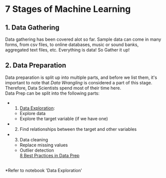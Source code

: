 # 7 Stages of Machine Learning
## 1. Data Gathering
Data gathering has been covered alot so far. Sample data can come in many forms, from csv files, to online databases, music or sound banks, aggregated text files, etc. Everything is data! So Gather it up!
<br>
## 2. Data Preparation
Data preparation is split up into multiple parts, and before we list them, it's important to note that *Data Wrangling* is considered a part of this stage. Therefore, Data Scientists spend most of their time here.
<br>
Data Prep can be split into the following parts:
* 1. [Data Exploration](https://www.saedsayad.com/data_exploration.htm):
    * Explore data
    * Explore the target variable (if we have one)
* 2. Find relationships between the target and other variables
* 3. Data cleaning
    * Replace missing values
    * Outlier detection
<br>[8 Best Practices in Data Prep](https://www.dummies.com/article/technology/information-technology/data-science/big-data/8-best-practices-in-data-preparation-141242/)
<br>
*Refer to notebook 'Data Exploration'
<br>
